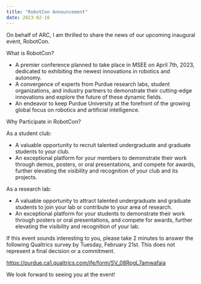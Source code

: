 ```yaml
---
title: "RobotCon Announcement"
date: 2023-02-16
---
```


On behalf of ARC, I am thrilled to share the news of our upcoming inaugural event, RobotCon.
 
What is RobotCon?
- A premier conference planned to take place in MSEE on April 7th, 2023, dedicated to exhibiting the newest innovations in robotics and autonomy.
- A convergence of experts from Purdue research labs, student organizations, and industry partners to demonstrate their cutting-edge innovations and explore the future of these dynamic fields.
- An endeavor to keep Purdue University at the forefront of the growing global focus on robotics and artificial intelligence.
 
Why Participate in RobotCon?

As a student club:
- A valuable opportunity to recruit talented undergraduate and graduate students to your club.
- An exceptional platform for your members to demonstrate their work through demos, posters, or oral presentations, and compete for awards, further elevating the visibility and recognition of your club and its projects.

As a research lab:
- A valuable opportunity to attract talented undergraduate and graduate students to join your lab or contribute to your area of research.
- An exceptional platform for your students to demonstrate their work through posters or oral presentations, and compete for awards, further elevating the visibility and recognition of your lab.
 
If this event sounds interesting to you, please take 2 minutes to answer the following Qualtrics survey by Tuesday, February 21st. This does not represent a final decision or a commitment.
 
https://purdue.ca1.qualtrics.com/jfe/form/SV_08RogL7amwafaia
 
We look forward to seeing you at the event!
